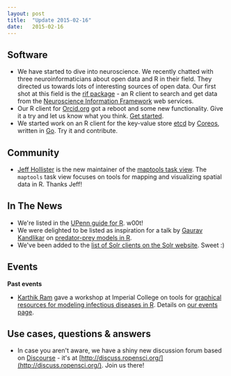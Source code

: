 ```yaml
---
layout: post
title:  "Update 2015-02-16"
date:   2015-02-16
---
```


## Software

* We have started to dive into neuroscience. We recently chatted with three neuroinformaticians about open data and R in their field. They directed us towards lots of interesting sources of open data. Our first shot at this field is the [rif package](https://github.com/ropensci/rif) - an R client to search and get data from the [Neuroscience Information Framework](http://neuinfo.org/) web services. 
* Our R client for [Orcid.org](https://github.com/ropensci/rorcid) got a reboot and some new functionality. Give it a try and let us know what you think. [Get started](https://github.com/ropensci/rorcid#installation).
* We started work on an R client for the key-value store [etcd](https://github.com/coreos/etcd) by [Coreos](https://coreos.com/), written in [Go](https://golang.org/). Try it and contribute.

## Community

* [Jeff Hollister](http://jwhollister.com/) is the new maintainer of the [maptools task view](https://github.com/ropensci/maptools). The `maptools` task view focuses on tools for mapping and visualizing spatial data in R. Thanks Jeff!

## In The News

* We're listed in the [UPenn guide for R](http://guides.library.upenn.edu/R). w00t!
* We were delighted to be listed as inspiration for a talk by [Gaurav Kandlikar](https://github.com/gauravsk) on [predator-prey models in R](http://gauravsk.github.io/deSolve/#36).
* We've been added to the [list of Solr clients on the Solr website](http://wiki.apache.org/solr/IntegratingSolr#R). Sweet :)

## Events

__Past events__  
* [Karthik Ram](http://karthik.io/) gave a workshop at Imperial College on tools for [graphical resources for modeling infectious diseases in R](https://sites.google.com/site/hackout2/participants). Details on [our events page](http://ropensci.org/community/events.html).

## Use cases, questions & answers

* In case you aren't aware, we have a shiny new discussion forum based on [Discourse](http://www.discourse.org/) - it's at [http://discuss.ropensci.org/](http://discuss.ropensci.org/). Join us there!
